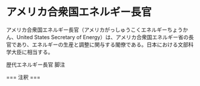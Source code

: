 # アメリカ合衆国エネルギー長官

アメリカ合衆国エネルギー長官（アメリカがっしゅうこくエネルギーちょうかん、United States Secretary of Energy）は、アメリカ合衆国エネルギー省の長官であり、エネルギーの生産と調整に関与する閣僚である。日本における文部科学大臣に相当する。

歴代エネルギー長官
脚注


=== 注釈 ===